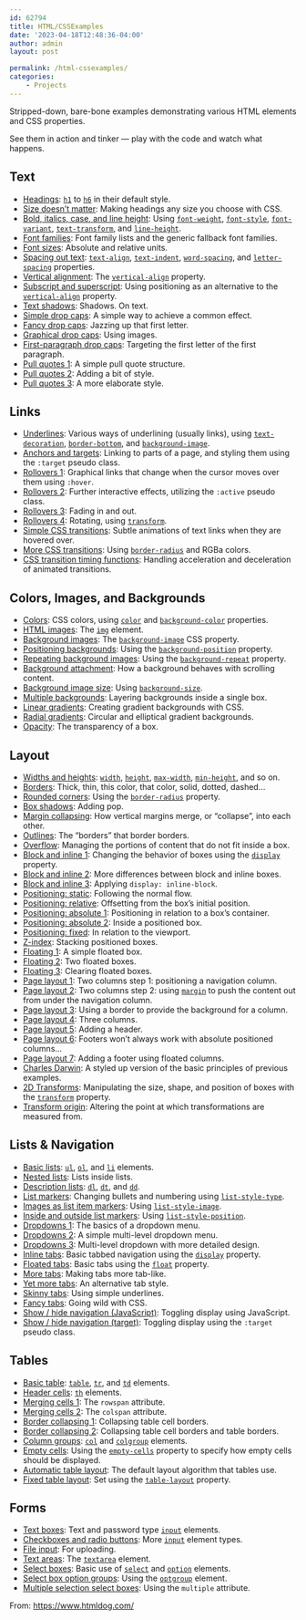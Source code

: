 ```yaml
---
id: 62794
title: HTML/CSSExamples
date: '2023-04-18T12:48:36-04:00'
author: admin
layout: post

permalink: /html-cssexamples/
categories:
    - Projects
---
```


Stripped-down, bare-bone examples demonstrating various HTML elements and CSS properties.

See them in action and tinker — play with the code and watch what happens.

## Text

- [Headings](https://www.htmldog.com/examples/headings1/): [`h1`](https://www.htmldog.com/references/html/tags/h1h2h3h4h5h6/) to [`h6`](https://www.htmldog.com/references/html/tags/h1h2h3h4h5h6/) in their default style.
- [Size doesn’t matter](https://www.htmldog.com/examples/headings2/): Making headings any size you choose with CSS.
- [Bold, italics, case, and line height](https://www.htmldog.com/examples/case/): Using [`font-weight`](https://www.htmldog.com/references/css/properties/font-weight/), [`font-style`](https://www.htmldog.com/references/css/properties/font-style/), [`font-variant`](https://www.htmldog.com/references/css/properties/font-variant/), [`text-transform`](https://www.htmldog.com/references/css/properties/text-transform/), and [`line-height`](https://www.htmldog.com/references/css/properties/line-height/).
- [Font families](https://www.htmldog.com/examples/fontfamilies/): Font family lists and the generic fallback font families.
- [Font sizes](https://www.htmldog.com/examples/fontsizes/): Absolute and relative units.
- [Spacing out text](https://www.htmldog.com/examples/textalign/): [`text-align`](https://www.htmldog.com/references/css/properties/text-align/), [`text-indent`](https://www.htmldog.com/references/css/properties/text-indent/), [`word-spacing`](https://www.htmldog.com/references/css/properties/word-spacing/), and [`letter-spacing`](https://www.htmldog.com/references/css/properties/letter-spacing/) properties.
- [Vertical alignment](https://www.htmldog.com/examples/verticalalign/): The [`vertical-align`](https://www.htmldog.com/references/css/properties/vertical-align/) property.
- [Subscript and superscript](https://www.htmldog.com/examples/superscript/): Using positioning as an alternative to the [`vertical-align`](https://www.htmldog.com/references/css/properties/vertical-align/) property.
- [Text shadows](https://www.htmldog.com/examples/textshadows/): Shadows. On text.
- [Simple drop caps](https://www.htmldog.com/examples/dropcaps1/): A simple way to achieve a common effect.
- [Fancy drop caps](https://www.htmldog.com/examples/dropcapsFancy/): Jazzing up that first letter.
- [Graphical drop caps](https://www.htmldog.com/examples/dropcapsGraphical/): Using images.
- [First-paragraph drop caps](https://www.htmldog.com/examples/dropcaps3/): Targeting the first letter of the first paragraph.
- [Pull quotes 1](https://www.htmldog.com/examples/pullquotes1/): A simple pull quote structure.
- [Pull quotes 2](https://www.htmldog.com/examples/pullquotes2/): Adding a bit of style.
- [Pull quotes 3](https://www.htmldog.com/examples/pullquotes3/): A more elaborate style.

## Links

- [Underlines](https://www.htmldog.com/examples/underlines/): Various ways of underlining (usually links), using [`text-decoration`](https://www.htmldog.com/references/css/properties/text-decoration/), [`border-bottom`](https://www.htmldog.com/references/css/properties/border-bottom/), and [`background-image`](https://www.htmldog.com/references/css/properties/background-image/).
- [Anchors and targets](https://www.htmldog.com/examples/target/): Linking to parts of a page, and styling them using the `:target` pseudo class.
- [Rollovers 1](https://www.htmldog.com/examples/rollovers1/): Graphical links that change when the cursor moves over them using `:hover`.
- [Rollovers 2](https://www.htmldog.com/examples/rollovers2/): Further interactive effects, utilizing the `:active` pseudo class.
- [Rollovers 3](https://www.htmldog.com/examples/rollovers3/): Fading in and out.
- [Rollovers 4](https://www.htmldog.com/examples/rollovers4/): Rotating, using [`transform`](https://www.htmldog.com/references/css/properties/transform/).
- [Simple CSS transitions](https://www.htmldog.com/examples/transitions1/): Subtle animations of text links when they are hovered over.
- [More CSS transitions](https://www.htmldog.com/examples/transitions2/): Using [`border-radius`](https://www.htmldog.com/references/css/properties/border-radius/) and RGBa colors.
- [CSS transition timing functions](https://www.htmldog.com/examples/transitions3/): Handling acceleration and deceleration of animated transitions.

## Colors, Images, and Backgrounds

- [Colors](https://www.htmldog.com/examples/colors/): CSS colors, using [`color`](https://www.htmldog.com/references/css/properties/color/) and [`background-color`](https://www.htmldog.com/references/css/properties/background-color/) properties.
- [HTML images](https://www.htmldog.com/examples/images1/): The [`img`](https://www.htmldog.com/references/html/tags/img/) element.
- [Background images](https://www.htmldog.com/examples/images2/): The [`background-image`](https://www.htmldog.com/references/css/properties/background-image/) CSS property.
- [Positioning backgrounds](https://www.htmldog.com/examples/background-position/): Using the [`background-position`](https://www.htmldog.com/references/css/properties/background-position/) property.
- [Repeating background images](https://www.htmldog.com/examples/background-repeat/): Using the [`background-repeat`](https://www.htmldog.com/references/css/properties/background-repeat/) property.
- [Background attachment](https://www.htmldog.com/examples/background-attachment/): How a background behaves with scrolling content.
- [Background image size](https://www.htmldog.com/examples/background-size/): Using [`background-size`](https://www.htmldog.com/references/css/properties/background-size/).
- [Multiple backgrounds](https://www.htmldog.com/examples/multiplebackgrounds/): Layering backgrounds inside a single box.
- [Linear gradients](https://www.htmldog.com/examples/gradients1/): Creating gradient backgrounds with CSS.
- [Radial gradients](https://www.htmldog.com/examples/gradients2/): Circular and elliptical gradient backgrounds.
- [Opacity](https://www.htmldog.com/examples/opacity/): The transparency of a box.

## Layout

- [Widths and heights](https://www.htmldog.com/examples/widthsheights/): [`width`](https://www.htmldog.com/references/css/properties/width/), [`height`](https://www.htmldog.com/references/css/properties/height/), [`max-width`](https://www.htmldog.com/references/css/properties/max-width/), [`min-height`](https://www.htmldog.com/references/css/properties/min-height/), and so on.
- [Borders](https://www.htmldog.com/examples/borders/): Thick, thin, this color, that color, solid, dotted, dashed…
- [Rounded corners](https://www.htmldog.com/examples/borderradius/): Using the [`border-radius`](https://www.htmldog.com/references/css/properties/border-radius/) property.
- [Box shadows](https://www.htmldog.com/examples/boxshadows/): Adding pop.
- [Margin collapsing](https://www.htmldog.com/examples/margincollapse/): How vertical margins merge, or “collapse”, into each other.
- [Outlines](https://www.htmldog.com/examples/outlines/): The “borders” that border borders.
- [Overflow](https://www.htmldog.com/examples/overflow/): Managing the portions of content that do not fit inside a box.
- [Block and inline 1](https://www.htmldog.com/examples/blockinline1/): Changing the behavior of boxes using the [`display`](https://www.htmldog.com/references/css/properties/display/) property.
- [Block and inline 2](https://www.htmldog.com/examples/blockinline2/): More differences between block and inline boxes.
- [Block and inline 3](https://www.htmldog.com/examples/blockinline3/): Applying `display: inline-block`.
- [Positioning: static](https://www.htmldog.com/examples/positioning1/): Following the normal flow.
- [Positioning: relative](https://www.htmldog.com/examples/positioning2/): Offsetting from the box’s initial position.
- [Positioning: absolute 1](https://www.htmldog.com/examples/positioning3/): Positioning in relation to a box’s container.
- [Positioning: absolute 2](https://www.htmldog.com/examples/positioning4/): Inside a positioned box.
- [Positioning: fixed](https://www.htmldog.com/examples/positioning5/): In relation to the viewport.
- [Z-index](https://www.htmldog.com/examples/z-index/): Stacking positioned boxes.
- [Floating 1](https://www.htmldog.com/examples/float1/): A simple floated box.
- [Floating 2](https://www.htmldog.com/examples/float2/): Two floated boxes.
- [Floating 3](https://www.htmldog.com/examples/float3/): Clearing floated boxes.
- [Page layout 1](https://www.htmldog.com/examples/pagelayout1/): Two columns step 1: positioning a navigation column.
- [Page layout 2](https://www.htmldog.com/examples/pagelayout2/): Two columns step 2: using [`margin`](https://www.htmldog.com/references/css/properties/margin/) to push the content out from under the navigation column.
- [Page layout 3](https://www.htmldog.com/examples/pagelayout3/): Using a border to provide the background for a column.
- [Page layout 4](https://www.htmldog.com/examples/pagelayout4/): Three columns.
- [Page layout 5](https://www.htmldog.com/examples/pagelayout5/): Adding a header.
- [Page layout 6](https://www.htmldog.com/examples/pagelayout6/): Footers won’t always work with absolute positioned columns…
- [Page layout 7](https://www.htmldog.com/examples/pagelayout7/): Adding a footer using floated columns.
- [Charles Darwin](https://www.htmldog.com/examples/darwin/): A styled up version of the basic principles of previous examples.
- [2D Transforms](https://www.htmldog.com/examples/transforms/): Manipulating the size, shape, and position of boxes with the [`transform`](https://www.htmldog.com/references/css/properties/transform/) property.
- [Transform origin](https://www.htmldog.com/examples/transform-origin/): Altering the point at which transformations are measured from.

## Lists &amp; Navigation

- [Basic lists](https://www.htmldog.com/examples/lists1/): [`ul`](https://www.htmldog.com/references/html/tags/ul/), [`ol`](https://www.htmldog.com/references/html/tags/ol/), and [`li`](https://www.htmldog.com/references/html/tags/li/) elements.
- [Nested lists](https://www.htmldog.com/examples/lists2/): Lists inside lists.
- [Description lists](https://www.htmldog.com/examples/lists3/): [`dl`](https://www.htmldog.com/references/html/tags/dl/), [`dt`](https://www.htmldog.com/references/html/tags/dt/), and [`dd`](https://www.htmldog.com/references/html/tags/dd/).
- [List markers](https://www.htmldog.com/examples/lists4/): Changing bullets and numbering using [`list-style-type`](https://www.htmldog.com/references/css/properties/list-style-type/).
- [Images as list item markers](https://www.htmldog.com/examples/list-style-image/): Using [`list-style-image`](https://www.htmldog.com/references/css/properties/list-style-image/).
- [Inside and outside list markers](https://www.htmldog.com/examples/lists5/): Using [`list-style-position`](https://www.htmldog.com/references/css/properties/list-style-position/).
- [Dropdowns 1](https://www.htmldog.com/examples/dropdowns1/): The basics of a dropdown menu.
- [Dropdowns 2](https://www.htmldog.com/examples/dropdowns2/): A simple multi-level dropdown menu.
- [Dropdowns 3](https://www.htmldog.com/examples/dropdowns3/): Multi-level dropdown with more detailed design.
- [Inline tabs](https://www.htmldog.com/examples/tabs1/): Basic tabbed navigation using the [`display`](https://www.htmldog.com/references/css/properties/display/) property.
- [Floated tabs](https://www.htmldog.com/examples/tabs2/): Basic tabs using the [`float`](https://www.htmldog.com/references/css/properties/float/) property.
- [More tabs](https://www.htmldog.com/examples/tabs3/): Making tabs more tab-like.
- [Yet more tabs](https://www.htmldog.com/examples/tabs4/): An alternative tab style.
- [Skinny tabs](https://www.htmldog.com/examples/tabs5/): Using simple underlines.
- [Fancy tabs](https://www.htmldog.com/examples/tabs7/): Going wild with CSS.
- [Show / hide navigation (JavaScript)](https://www.htmldog.com/examples/showhide1/): Toggling display using JavaScript.
- [Show / hide navigation (target)](https://www.htmldog.com/examples/showhide2/): Toggling display using the `:target` pseudo class.

## Tables

- [Basic table](https://www.htmldog.com/examples/basictable/): [`table`](https://www.htmldog.com/references/html/tags/table/), [`tr`](https://www.htmldog.com/references/html/tags/tr/), and [`td`](https://www.htmldog.com/references/html/tags/td/) elements.
- [Header cells](https://www.htmldog.com/examples/headercells/): [`th`](https://www.htmldog.com/references/html/tags/th/) elements.
- [Merging cells 1](https://www.htmldog.com/examples/rowspan/): The `rowspan` attribute.
- [Merging cells 2](https://www.htmldog.com/examples/colspan/): The `colspan` attribute.
- [Border collapsing 1](https://www.htmldog.com/examples/bordercollapse1/): Collapsing table cell borders.
- [Border collapsing 2](https://www.htmldog.com/examples/bordercollapse2/): Collapsing table cell borders and table borders.
- [Column groups](https://www.htmldog.com/examples/colgroup/): [`col`](https://www.htmldog.com/references/html/tags/col/) and [`colgroup`](https://www.htmldog.com/references/html/tags/colgroup/) elements.
- [Empty cells](https://www.htmldog.com/examples/emptycells/): Using the [`empty-cells`](https://www.htmldog.com/references/css/properties/empty-cells/) property to specify how empty cells should be displayed.
- [Automatic table layout](https://www.htmldog.com/examples/tablelayout1/): The default layout algorithm that tables use.
- [Fixed table layout](https://www.htmldog.com/examples/tablelayout2/): Set using the [`table-layout`](https://www.htmldog.com/references/css/properties/table-layout/) property.

## Forms

- [Text boxes](https://www.htmldog.com/examples/inputtextboxes/): Text and password type [`input`](https://www.htmldog.com/references/html/tags/input/) elements.
- [Checkboxes and radio buttons](https://www.htmldog.com/examples/inputcheckboxes/): More [`input`](https://www.htmldog.com/references/html/tags/input/) element types.
- [File input](https://www.htmldog.com/examples/inputfile/): For uploading.
- [Text areas](https://www.htmldog.com/examples/textarea/): The [`textarea`](https://www.htmldog.com/references/html/tags/textarea/) element.
- [Select boxes](https://www.htmldog.com/examples/select1/): Basic use of [`select`](https://www.htmldog.com/references/html/tags/select/) and [`option`](https://www.htmldog.com/references/html/tags/option/) elements.
- [Select box option groups](https://www.htmldog.com/examples/select2/): Using the [`optgroup`](https://www.htmldog.com/references/html/tags/optgroup/) element.
- [Multiple selection select boxes](https://www.htmldog.com/examples/select3/): Using the `multiple` attribute.

From: <https://www.htmldog.com/>